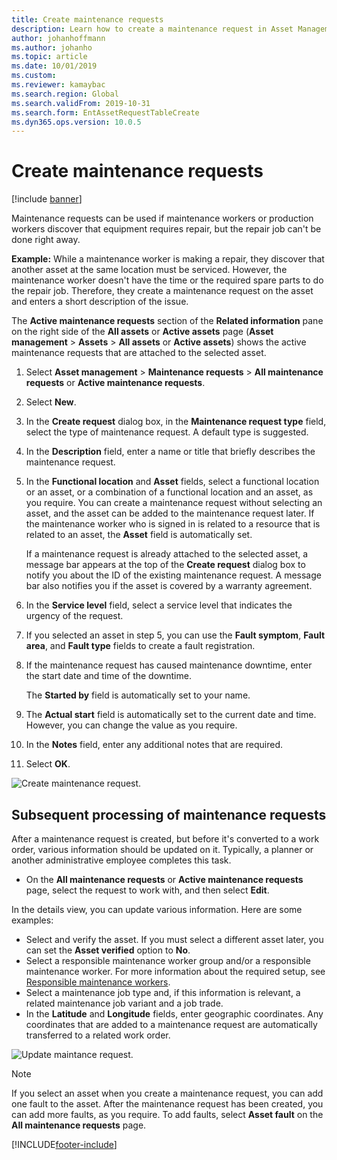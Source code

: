 ```yaml
---
title: Create maintenance requests
description: Learn how to create a maintenance request in Asset Management, including an outline on subsequent processing of maintenance requests.
author: johanhoffmann
ms.author: johanho
ms.topic: article
ms.date: 10/01/2019
ms.custom: 
ms.reviewer: kamaybac
ms.search.region: Global
ms.search.validFrom: 2019-10-31
ms.search.form: EntAssetRequestTableCreate 
ms.dyn365.ops.version: 10.0.5
---
```


# Create maintenance requests

[!include [banner](../../includes/banner.md)]

 

Maintenance requests can be used if maintenance workers or production workers discover that equipment requires repair, but the repair job can't be done right away.

**Example:** While a maintenance worker is making a repair, they discover that another asset at the same location must be serviced. However, the maintenance worker doesn't have the time or the required spare parts to do the repair job. Therefore, they create a maintenance request on the asset and enters a short description of the issue.

The **Active maintenance requests** section of the **Related information** pane on the right side of the **All assets** or **Active assets** page (**Asset management** \> **Assets** \> **All assets** or **Active assets**) shows the active maintenance requests that are attached to the selected asset.

1. Select **Asset management** \> **Maintenance requests** \> **All maintenance requests** or **Active maintenance requests**.
2. Select **New**.
3. In the **Create request** dialog box, in the **Maintenance request type** field, select the type of maintenance request. A default type is suggested.
4. In the **Description** field, enter a name or title that briefly describes the maintenance request.
5. In the **Functional location** and **Asset** fields, select a functional location or an asset, or a combination of a functional location and an asset, as you require. You can create a maintenance request without selecting an asset, and the asset can be added to the maintenance request later. If the maintenance worker who is signed in is related to a resource that is related to an asset, the **Asset** field is automatically set.

    If a maintenance request is already attached to the selected asset, a message bar appears at the top of the **Create request** dialog box to notify you about the ID of the existing maintenance request. A message bar also notifies you if the asset is covered by a warranty agreement.

6. In the **Service level** field, select a service level that indicates the urgency of the request.
7. If you selected an asset in step 5, you can use the **Fault symptom**, **Fault area**, and **Fault type** fields to create a fault registration.
8. If the maintenance request has caused maintenance downtime, enter the start date and time of the downtime.

    The **Started by** field is automatically set to your name.

10. The **Actual start** field is automatically set to the current date and time. However, you can change the value as you require.
11. In the **Notes** field, enter any additional notes that are required.
12. Select **OK**.

![Create maintenance request.](media/03-manage-maintenance-requests.png)

## Subsequent processing of maintenance requests

After a maintenance request is created, but before it's converted to a work order, various information should be updated on it. Typically, a planner or another administrative employee completes this task.

- On the **All maintenance requests** or **Active maintenance requests** page, select the request to work with, and then select **Edit**.

In the details view, you can update various information. Here are some examples:

- Select and verify the asset. If you must select a different asset later, you can set the **Asset verified** option to **No**.
- Select a responsible maintenance worker group and/or a responsible maintenance worker. For more information about the required setup, see [Responsible maintenance workers](../setup-for-maintenance-requests/responsible-workers.md).
- Select a maintenance job type and, if this information is relevant, a related maintenance job variant and a job trade.
- In the **Latitude** and **Longitude** fields, enter geographic coordinates. Any coordinates that are added to a maintenance request are automatically transferred to a related work order. 

![Update maintance request.](media/04-manage-maintenance-requests.png)

> [!NOTE]
> If you select an asset when you create a maintenance request, you can add one fault to the asset. After the maintenance request has been created, you can add more faults, as you require. To add faults, select **Asset fault** on the **All maintenance requests** page.


[!INCLUDE[footer-include](../../../includes/footer-banner.md)]